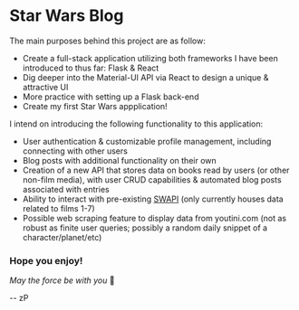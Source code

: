 # Star Wars Blog



The main purposes behind this project are as follow:
- Create a full-stack application utilizing both frameworks I have been introduced to thus far: Flask & React
- Dig deeper into the Material-UI API via React to design a unique & attractive UI
- More practice with setting up a Flask back-end
- Create my first Star Wars appplication!


I intend on introducing the following functionality to this application:
- User authentication & customizable profile management, including connecting with other users
- Blog posts with additional functionality on their own
- Creation of a new API that stores data on books read by users (or other non-film media), with user CRUD capabilities & automated blog posts associated with entries
- Ability to interact with pre-existing [SWAPI](https://swapi.dev/) (only currently houses data related to films 1-7)
- Possible web scraping feature to display data from youtini.com (not as robust as finite user queries; possibly a random daily snippet of a character/planet/etc)


### Hope you enjoy!


<em>May the force be with you</em> :milky_way:

 -- zP
